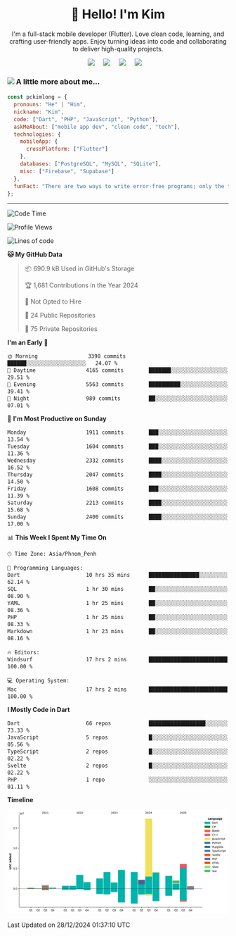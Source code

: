 <h1 align="center">👋 Hello! I'm Kim</h1>

<p align="center">
   I'm a full-stack mobile developer (Flutter). Love clean code, learning, and crafting user-friendly apps. Enjoy turning ideas into code and collaborating to deliver high-quality projects.
</p>

<p align="center">
  <a href="mailto:pochkimlong88@gmail.com"><img src="https://img.shields.io/badge/gmail-%23D14836.svg?&style=for-the-badge&logo=gmail&logoColor=white" /></a>&nbsp;&nbsp;&nbsp;&nbsp;
  <a href="https://t.me/pochkimlong/"><img src="https://img.shields.io/badge/telegram-%230077B5.svg?&style=for-the-badge&logo=telegram&logoColor=white" /></a>&nbsp;&nbsp;&nbsp;&nbsp;
  <a href="https://www.youtube.com/@PochKimlong/"><img src="https://img.shields.io/badge/youtube-%23dc2743.svg?&style=for-the-badge&logo=youtube&logoColor=white" /></a>&nbsp;&nbsp;&nbsp;&nbsp;
  <a href="https://www.tiktok.com/@pckimlong/"><img src="https://img.shields.io/badge/tiktok-%23000000.svg?&style=for-the-badge&logo=tiktok&logoColor=white" /></a>&nbsp;&nbsp;&nbsp;&nbsp;
</p>

### <img src="https://media.giphy.com/media/VgCDAzcKvsR6OM0uWg/giphy.gif" width="50"> A little more about me...  

```javascript
const pckimlong = {
  pronouns: "He" | "Him",
  nickname: "Kim",
  code: ["Dart", "PHP", "JavaScript", "Python"],
  askMeAbout: ["mobile app dev", "clean code", "tech"],
  technologies: {
    mobileApp: {
      crossPlatform: ["Flutter"]
    },
    databases: ["PostgreSQL", "MySQL", "SQLite"],
    misc: ["Firebase", "Supabase"]
  },
  funFact: "There are two ways to write error-free programs; only the third one works."
};
```
---

<!--START_SECTION:waka-->
![Code Time](http://img.shields.io/badge/Code%20Time-818%20hrs%2026%20mins-blue)

![Profile Views](http://img.shields.io/badge/Profile%20Views-0-blue)

![Lines of code](https://img.shields.io/badge/From%20Hello%20World%20I%27ve%20Written-26.3%20million%20lines%20of%20code-blue)

**🐱 My GitHub Data** 

> 📦 690.9 kB Used in GitHub's Storage 
 > 
> 🏆 1,681 Contributions in the Year 2024
 > 
> 🚫 Not Opted to Hire
 > 
> 📜 24 Public Repositories 
 > 
> 🔑 75 Private Repositories 
 > 
**I'm an Early 🐤** 

```text
🌞 Morning                3398 commits        ██████░░░░░░░░░░░░░░░░░░░   24.07 % 
🌆 Daytime                4165 commits        ███████░░░░░░░░░░░░░░░░░░   29.51 % 
🌃 Evening                5563 commits        ██████████░░░░░░░░░░░░░░░   39.41 % 
🌙 Night                  989 commits         ██░░░░░░░░░░░░░░░░░░░░░░░   07.01 % 
```
📅 **I'm Most Productive on Sunday** 

```text
Monday                   1911 commits        ███░░░░░░░░░░░░░░░░░░░░░░   13.54 % 
Tuesday                  1604 commits        ███░░░░░░░░░░░░░░░░░░░░░░   11.36 % 
Wednesday                2332 commits        ████░░░░░░░░░░░░░░░░░░░░░   16.52 % 
Thursday                 2047 commits        ████░░░░░░░░░░░░░░░░░░░░░   14.50 % 
Friday                   1608 commits        ███░░░░░░░░░░░░░░░░░░░░░░   11.39 % 
Saturday                 2213 commits        ████░░░░░░░░░░░░░░░░░░░░░   15.68 % 
Sunday                   2400 commits        ████░░░░░░░░░░░░░░░░░░░░░   17.00 % 
```


📊 **This Week I Spent My Time On** 

```text
🕑︎ Time Zone: Asia/Phnom_Penh

💬 Programming Languages: 
Dart                     10 hrs 35 mins      ████████████████░░░░░░░░░   62.14 % 
SQL                      1 hr 30 mins        ██░░░░░░░░░░░░░░░░░░░░░░░   08.90 % 
YAML                     1 hr 25 mins        ██░░░░░░░░░░░░░░░░░░░░░░░   08.36 % 
PHP                      1 hr 25 mins        ██░░░░░░░░░░░░░░░░░░░░░░░   08.33 % 
Markdown                 1 hr 23 mins        ██░░░░░░░░░░░░░░░░░░░░░░░   08.16 % 

🔥 Editors: 
Windsurf                 17 hrs 2 mins       █████████████████████████   100.00 % 

💻 Operating System: 
Mac                      17 hrs 2 mins       █████████████████████████   100.00 % 
```

**I Mostly Code in Dart** 

```text
Dart                     66 repos            ██████████████████░░░░░░░   73.33 % 
JavaScript               5 repos             █░░░░░░░░░░░░░░░░░░░░░░░░   05.56 % 
TypeScript               2 repos             █░░░░░░░░░░░░░░░░░░░░░░░░   02.22 % 
Svelte                   2 repos             █░░░░░░░░░░░░░░░░░░░░░░░░   02.22 % 
PHP                      1 repo              ░░░░░░░░░░░░░░░░░░░░░░░░░   01.11 % 
```



**Timeline**

![Lines of Code chart](https://raw.githubusercontent.com/pckimlong/pckimlong/main/assets/bar_graph.png)


 Last Updated on 28/12/2024 01:37:10 UTC
<!--END_SECTION:waka-->

<!---
PochKimlong/PochKimlong is a ✨ special ✨ repository because its `README.md` (this file) appears on your GitHub profile.
You can click the Preview link to take a look at your changes.
--->
